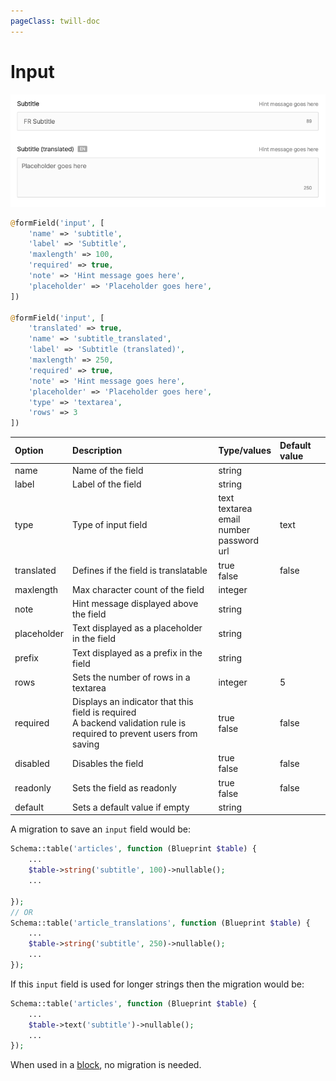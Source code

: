 ```yaml
---
pageClass: twill-doc
---
```


# Input

![screenshot](../.vuepress/public/_media/input.png)

```php
@formField('input', [
    'name' => 'subtitle',
    'label' => 'Subtitle',
    'maxlength' => 100,
    'required' => true,
    'note' => 'Hint message goes here',
    'placeholder' => 'Placeholder goes here',
])

@formField('input', [
    'translated' => true,
    'name' => 'subtitle_translated',
    'label' => 'Subtitle (translated)',
    'maxlength' => 250,
    'required' => true,
    'note' => 'Hint message goes here',
    'placeholder' => 'Placeholder goes here',
    'type' => 'textarea',
    'rows' => 3
])
```

| Option      | Description                                                                                                              | Type/values                                                 | Default value |
| :---------- | :------------------------------------------------------------------------------------------------------------------------|:------------------------------------------------------------| :------------ |
| name        | Name of the field                                                                                                        | string                                                      |               |
| label       | Label of the field                                                                                                       | string                                                      |               |
| type        | Type of input field                                                                                                      | text<br/>textarea<br/>email<br/>number<br/>password<br/>url | text          |
| translated  | Defines if the field is translatable                                                                                     | true<br/>false                                              | false         |
| maxlength   | Max character count of the field                                                                                         | integer                                                     |               |
| note        | Hint message displayed above the field                                                                                   | string                                                      |               |
| placeholder | Text displayed as a placeholder in the field                                                                             | string                                                      |               |
| prefix      | Text displayed as a prefix in the field                                                                                  | string                                                      |               |
| rows        | Sets the number of rows in a textarea                                                                                    | integer                                                     | 5             |
| required    | Displays an indicator that this field is required<br/>A backend validation rule is required to prevent users from saving | true<br/>false                                              | false         |
| disabled    | Disables the field                                                                                                       | true<br />false                                             | false         |
| readonly    | Sets the field as readonly                                                                                               | true<br />false                                             | false         |
| default     | Sets a default value if empty                                                                                            | string                                                      |               |


A migration to save an `input` field would be:

```php
Schema::table('articles', function (Blueprint $table) {
    ...
    $table->string('subtitle', 100)->nullable();
    ...

});
// OR
Schema::table('article_translations', function (Blueprint $table) {
    ...
    $table->string('subtitle', 250)->nullable();
    ...
});
```

If this `input` field is used for longer strings then the migration would be:

```php
Schema::table('articles', function (Blueprint $table) {
    ...
    $table->text('subtitle')->nullable();
    ...
});
```

When used in a [block](/block-editor/creating-a-block-editor.html), no migration is needed.
